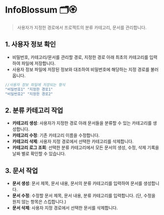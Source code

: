 # InfoBlossum 🗂🏵

> 사용자가 지정한 경로에서 프로젝트의 분류 카테고리, 문서를 관리합니다.

## 1. 사용자 정보 확인 
- 비밀번호, 카테고리/문서를 관리할 경로, 지정한 경로 아래 최초의 카테고리를 입력하여 파일에 저장합니다.
- 사용자 정보 파일에 저장된 정보와 대조하여 비밀번호에 해당하는 지정 경로를 불러옵니다. 
``` C
//사용자 정보 파일에 저장되는 형식
"비밀번호1" "지정한 경로1"
"비밀번호2" "지정한 경로2"
``` 

## 2. 분류 카테고리 작업
- **카테고리 생성**: 사용자가 지정한 경로 아래 문서들을 분류할 수 있는 카테고리를 생성합니다. 
- **카테고리 수정**: 기존 카테고리 이름을 수정합니다. 
- **카테고리 삭제**: 사용자 지정 경로에서 선택한 카테고리를 삭제합니다.
- **카테고리 로그 조회**: 선택한 분류 카테고리에서 모든 문서의 생성, 수정, 삭제 기록을 날짜 별로 확인할 수 있습니다.

## 3. 문서 작업
- **문서 생성**: 문서 제목, 문서 내용, 문서의 분류 카테고리를 입력하여 문서를 생성합니다. 
- **문서 수정**: 수정할 문서 제목, 문서 내용, 분류 카테고리를 입력합니다.
(단, 수정을 원치 않는 항목은 스킵합니다.)
- **문서 삭제**: 사용자 지정 경로에서 선택한 문서를 삭제합니다.





